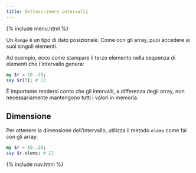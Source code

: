 ```yaml
---
title: Sottoscrivere intervalli
---
```


{% include menu.html %}

Un `Range` è un tipo di dato posizionale. Come con gli array, puoi accedere ai suoi singoli elementi.

Ad esempio, ecco come stampare il terzo elemento nella sequenza di elementi che l'intervallo genera:

```raku
my $r = 10..20;
say $r[3]; # 13
```

È importante rendersi conto che gli intervalli, a differenza degli array, non necessariamente mantengono tutti i valori in memoria.

## Dimensione

Per ottenere la dimensione dell'intervallo, utilizza il metodo `elems` come fai con gli array.

```raku
my $r = 10..20;
say $r.elems; # 11
```

{% include nav.html %}